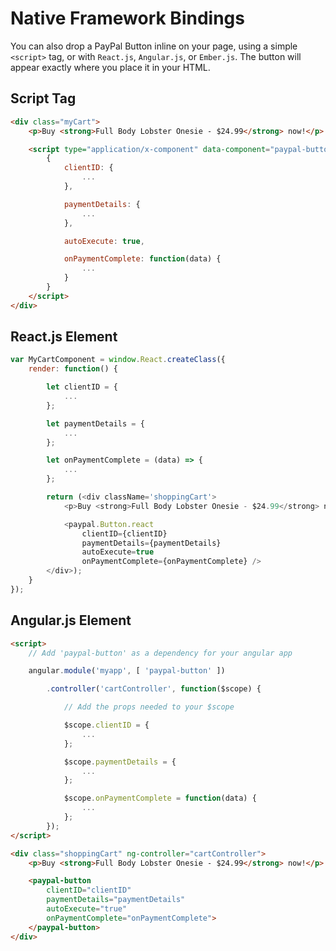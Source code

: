 # Native Framework Bindings

You can also drop a PayPal Button inline on your page, using a simple `<script>` tag, or with `React.js`, `Angular.js`, or `Ember.js`.
The button will appear exactly where you place it in your HTML.

## Script Tag

```html
<div class="myCart">
	<p>Buy <strong>Full Body Lobster Onesie - $24.99</strong> now!</p>

	<script type="application/x-component" data-component="paypal-button">
		{
			clientID: {
				...
			},

			paymentDetails: {
				...
			},

			autoExecute: true,

			onPaymentComplete: function(data) {
				...
			}
		}
	</script>
</div>
```

## React.js Element

```javascript
var MyCartComponent = window.React.createClass({
	render: function() {

		let clientID = {
			...
		};

		let paymentDetails = {
			...
		};

		let onPaymentComplete = (data) => {
			...
		};

		return (<div className='shoppingCart'>
			<p>Buy <strong>Full Body Lobster Onesie - $24.99</strong> now!</p>

			<paypal.Button.react
				clientID={clientID}
				paymentDetails={paymentDetails}
				autoExecute=true
				onPaymentComplete={onPaymentComplete} />
		</div>);
	}
});
```

## Angular.js Element

```html
<script>
	// Add 'paypal-button' as a dependency for your angular app

	angular.module('myapp', [ 'paypal-button' ])

		.controller('cartController', function($scope) {

			// Add the props needed to your $scope

			$scope.clientID = {
				...
			};

			$scope.paymentDetails = {
				...
			};

			$scope.onPaymentComplete = function(data) {
				...
			};
		});
</script>

<div class="shoppingCart" ng-controller="cartController">
	<p>Buy <strong>Full Body Lobster Onesie - $24.99</strong> now!</p>

	<paypal-button
		clientID="clientID"
		paymentDetails="paymentDetails"
		autoExecute="true"
		onPaymentComplete="onPaymentComplete">
	</paypal-button>
</div>
```
